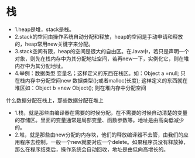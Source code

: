 # 栈

- 1.heap是堆，stack是栈。
- 2.stack的空间由操作系统自动分配和释放，heap的空间是手动申请和释放的，heap常用new关键字来分配。
- 3.stack空间有限，heap的空间是很大的自由区。在Java中，若只是声明一个对象，则先在栈内存中为其分配地址空间，若再new一下，实例化它，则在堆内存中为其分配地址。
- 4.举例：数据类型 变量名；这样定义的东西在栈区。如：Object a =null; 只在栈内存中分配空间new 数据类型();或者malloc(长度); 这样定义的东西就在堆区如：Object b =new Object(); 则在堆内存中分配空间


什么数据分配在栈上，那些数据分配在堆上


- 1.栈，就是那些由编译器在需要的时候分配，在不需要的时候自动清楚的变量的存储区。里面的变量通常是局部变量、函数参数等。地址是由高向低减少的。
- 2.堆，就是那些由new分配的内存块，他们的释放编译器不去管，由我们的应用程序去控制，一般一个new就要对应一个delete。如果程序员没有释放掉，那么在程序结束后，操作系统会自动回收，地址是由低向高增长的。
